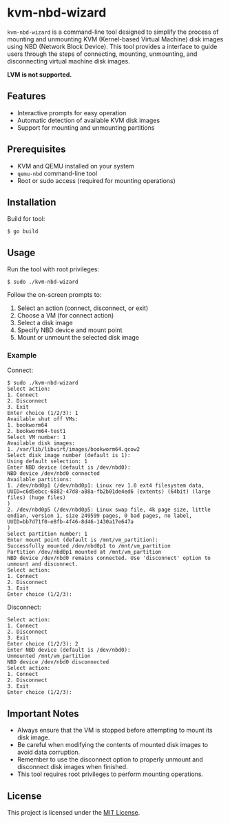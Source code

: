 # kvm-nbd-wizard

`kvm-nbd-wizard` is a command-line tool designed to simplify the process of mounting and unmounting KVM (Kernel-based Virtual Machine) disk images using NBD (Network Block Device). This tool provides a interface to guide users through the steps of connecting, mounting, unmounting, and disconnecting virtual machine disk images.

**LVM is not supported.**

## Features

- Interactive prompts for easy operation
- Automatic detection of available KVM disk images
- Support for mounting and unmounting partitions

## Prerequisites

- KVM and QEMU installed on your system
- `qemu-nbd` command-line tool
- Root or sudo access (required for mounting operations)

## Installation

Build for tool:

```
$ go build
```

## Usage

Run the tool with root privileges:

```
$ sudo ./kvm-nbd-wizard
```

Follow the on-screen prompts to:
1. Select an action (connect, disconnect, or exit)
2. Choose a VM (for connect action)
3. Select a disk image
4. Specify NBD device and mount point
5. Mount or unmount the selected disk image

### Example

Connect:

```
$ sudo ./kvm-nbd-wizard
Select action:
1. Connect
2. Disconnect
3. Exit
Enter choice (1/2/3): 1
Available shut off VMs:
1. bookworm64
2. bookworm64-test1
Select VM number: 1
Available disk images:
1. /var/lib/libvirt/images/bookworm64.qcow2
Select disk image number (default is 1):
Using default selection: 1
Enter NBD device (default is /dev/nbd0):
NBD device /dev/nbd0 connected
Available partitions:
1. /dev/nbd0p1 (/dev/nbd0p1: Linux rev 1.0 ext4 filesystem data, UUID=c6d5ebcc-6882-47d8-a88a-fb2b01de4ed6 (extents) (64bit) (large files) (huge files)
)
2. /dev/nbd0p5 (/dev/nbd0p5: Linux swap file, 4k page size, little endian, version 1, size 249599 pages, 0 bad pages, no label, UUID=bb7d71f0-e8fb-4f46-8d46-1430a17e647a
)
Select partition number: 1
Enter mount point (default is /mnt/vm_partition):
Successfully mounted /dev/nbd0p1 to /mnt/vm_partition
Partition /dev/nbd0p1 mounted at /mnt/vm_partition
NBD device /dev/nbd0 remains connected. Use 'disconnect' option to unmount and disconnect.
Select action:
1. Connect
2. Disconnect
3. Exit
Enter choice (1/2/3):
```

Disconnect:

```
Select action:
1. Connect
2. Disconnect
3. Exit
Enter choice (1/2/3): 2
Enter NBD device (default is /dev/nbd0):
Unmounted /mnt/vm_partition
NBD device /dev/nbd0 disconnected
Select action:
1. Connect
2. Disconnect
3. Exit
Enter choice (1/2/3):
```

## Important Notes

- Always ensure that the VM is stopped before attempting to mount its disk image.
- Be careful when modifying the contents of mounted disk images to avoid data corruption.
- Remember to use the disconnect option to properly unmount and disconnect disk images when finished.
- This tool requires root privileges to perform mounting operations.

## License

This project is licensed under the [MIT License](./LICENSE).

